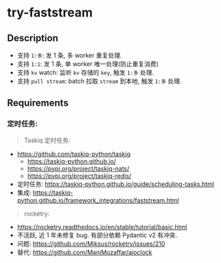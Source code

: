 # try-faststream

## Description

- 支持 `1:多`: 发 1 条, 多 worker 重复处理.
- 支持 `1:1`: 发 1 条, 单 worker 唯一处理(防止重复消费)
- 支持 `kv` watch: 监听 `kv` 存储的 `key`, 触发 `1:多` 处理.
- 支持 `pull stream`: batch 拉取 `stream` 到本地, 触发 `1:多` 处理.

## Requirements

### 定时任务:

> Taskiq 定时任务:

- https://github.com/taskiq-python/taskiq
    - https://taskiq-python.github.io/
    - https://pypi.org/project/taskiq-nats/
    - https://pypi.org/project/taskiq-redis/
- 定时任务: https://taskiq-python.github.io/guide/scheduling-tasks.html
- 集成: https://taskiq-python.github.io/framework_integrations/faststream.html

> rocketry:

- https://rocketry.readthedocs.io/en/stable/tutorial/basic.html
- 不活跃, 近 1 年未修复 bug. 有部分依赖 Pydantic v2 有冲突.
- 问题: https://github.com/Miksus/rocketry/issues/210
- 替代: https://github.com/ManiMozaffar/aioclock